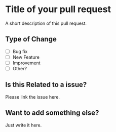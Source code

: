 # Title of your pull request
A short description of this pull request.

## Type of Change 
- [ ] Bug fix 
- [ ] New Feature 
- [ ] Improvement
- [ ] Other? 

## Is this Related to a issue?
Please link the issue here.

## Want to add something else?
Just write it here.
